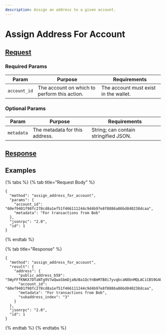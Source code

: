 ```yaml
---
description: Assign an address to a given account.
---
```


# Assign Address For Account

## [Request](https://github.com/mobilecoinofficial/full-service/blob/main/full-service/src/json\_rpc/v2/api/request.rs#L40-L43)

### Required Params

| Param        | Purpose                                      | Requirements                          |
| ------------ | -------------------------------------------- | ------------------------------------- |
| `account_id` | The account on which to perform this action. | The account must exist in the wallet. |

### Optional Params

| Param      | Purpose                        | Requirements                          |
| ---------- | ------------------------------ | ------------------------------------- |
| `metadata` | The metadata for this address. | String; can contain stringified JSON. |

## [Response](https://github.com/mobilecoinofficial/full-service/blob/main/full-service/src/json\_rpc/v2/api/response.rs#L41-L43)

## Examples

{% tabs %}
{% tab title="Request Body" %}
```
{
  "method": "assign_address_for_account",
  "params": {
    "account_id": "60ef9401f98fc278cd8a1ef51f466111244c9d4b97e8f8886a86bd840238dcaa",
    "metadata": "For transactions from Bob"
  },
  "jsonrpc": "2.0",
  "id": 1
}
```
{% endtab %}

{% tab title="Response" %}
```
{
  "method": "assign_address_for_account",
  "result": {
    "address": {
      "public_address_b58": "5WyFFfKNKX7DTaNTg9V7wQwaSbmDjaNzBa1QcYnBmM7B8i7yvqbcaN8bnMQLACiCBS9G4QCfESRa4TQwiKLQ7zAKvDSeUcCQGbBu6BmW7XG",
      "account_id": "60ef9401f98fc278cd8a1ef51f466111244c9d4b97e8f8886a86bd840238dcaa",
      "metadata": "For transactions from Bob",
      "subaddress_index": "3"
    }
  },
  "jsonrpc": "2.0",
  "id": 1
}
```
{% endtab %}
{% endtabs %}
